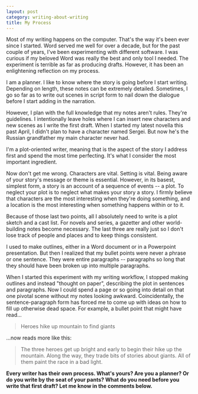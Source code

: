 ```yaml
---
layout: post
category: writing-about-writing
title: My Process
---
```


Most of my writing happens on the computer. That's the way it's been ever since I started. Word served me well for over a decade, but for the past couple of years, I've been experimenting with different software. I was curious if my beloved Word was really the best and only tool I needed. The experiment is terrible as far as producing drafts. However, it has been an enlightening reflection on my process.

<!--excerpt-->

I am a planner. I like to know where the story is going before I start writing. Depending on length, these notes can be extremely detailed. Sometimes, I go so far as to write out scenes in script form to nail down the dialogue before I start adding in the narration.

However, I plan with the full knowledge that my notes aren't rules. They're guidelines. I intentionally leave holes where I can insert new characters and new scenes as I write the first draft. When I started my latest novella this past April, I didn't plan to have a character named Sergei. But now he's the Russian grandfather my main character never had.

I'm a plot-oriented writer, meaning that is the aspect of the story I address first and spend the most time perfecting. It's what I consider the most important ingredient.

Now don't get me wrong. Characters are vital. Setting is vital. Being aware of your story's message or theme is essential. However, in its basest, simplest form, a story is an account of a sequence of events -- a plot. To neglect your plot is to neglect what makes your story a story. I firmly believe that characters are the most interesting when they're doing something, and a location is the most interesting when something happens within or to it.

Because of those last two points, all I absolutely need to write is a plot sketch and a cast list. For novels and series, a gazetter and other world-building notes become necessary. The last three are really just so I don't lose track of people and places and to keep things consistent.

I used to make outlines, either in a Word document or in a Powerpoint presentation. But then I realized that my bullet points were never a phrase or one sentence. They were entire paragraphs -- paragraphs so long that they should have been broken up into multiple paragraphs.

When I started this experiment with my writing workflow, I stopped making outlines and instead "thought on paper", describing the plot in sentences and paragraphs. Now I could spend a page or so going into detail on that one pivotal scene without my notes looking awkward. Coincidentally, the sentence-paragraph form has forced me to come up with ideas on how to fill up otherwise dead space. For example, a bullet point that might have read...

>Heroes hike up mountain to find giants

...now reads more like this:

>The three heroes get up bright and early to begin their hike up the mountain. Along the way, they trade bits of stories about giants. All of them paint the race in a bad light.

**Every writer has their own process. What's yours? Are you a planner? Or do you write by the seat of your pants? What do you need before you write that first draft? Let me know in the comments below.**
